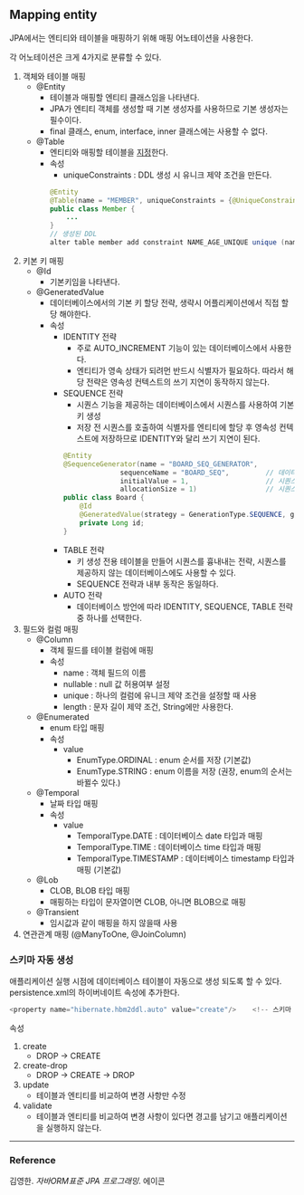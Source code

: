 ## Mapping entity
JPA에서는 엔티티와 테이블을 매핑하기 위해 매핑 어노테이션을 사용한다.

각 어노테이션은 크게 4가지로 분류할 수 있다.
1. 객체와 테이블 매핑
    - @Entity
        - 테이블과 매핑할 엔티티 클래스임을 나타낸다.
        - JPA가 엔티티 객체를 생성할 때 기본 생성자를 사용하므로 기본 생성자는 필수이다.
        - final 클래스, enum, interface, inner 클래스에는 사용할 수 없다.
    - @Table
        - 엔티티와 매핑할 테이블을 <ins>지정</ins>한다.
        - 속성
            - uniqueConstraints : DDL 생성 시 유니크 제약 조건을 만든다.
            ```java
            @Entity
            @Table(name = "MEMBER", uniqueConstraints = {@UniqueConstraint(name = "NAME_AGE_UNIQUE", columnNames = {"NAME", "AGE"})})
            public class Member {
                ...  
            }
            // 생성된 DDL
            alter table member add constraint NAME_AGE_UNIQUE unique (name, age)
            ```
1. 키본 키 매핑
    - @Id
        - 기본키임을 나타낸다.
    - @GeneratedValue
        - 데이터베이스에서의 기본 키 할당 전략, 생략시 어플리케이션에서 직접 할당 해야한다.
        - 속성
            - IDENTITY 전략
                - 주로 AUTO_INCREMENT 기능이 있는 데이터베이스에서 사용한다.
                - 엔티티가 영속 상태가 되려먼 반드시 식별자가 필요하다. 따라서 해당 전략은 영속성 컨텍스트의 쓰기 지연이 동작하지 않는다.              
            - SEQUENCE 전략
                - 시퀀스 기능을 제공하는 데이터베이스에서 시퀀스를 사용하여 기본 키 생성
                - 저장 전 시퀀스를 호출하여 식별자를 엔티티에 할당 후 영속성 컨텍스트에 저장하므로 IDENTITY와 달리 쓰기 지연이 된다.
                ```java
                @Entity
                @SequenceGenerator(name = "BOARD_SEQ_GENERATOR", 
                              sequenceName = "BOARD_SEQ",         // 데이터베이스의 시퀀스 이름
                              initialValue = 1,                   // 시퀀스 DDL 생성시 시작 값
                              allocationSize = 1)                 // 시퀀스 호출시 증가 값 (시퀀스 선점으로 최적화를 위해 쓰인다.)
                public class Board {
                    @Id
                    @GeneratedValue(strategy = GenerationType.SEQUENCE, generator = "BOARD_SEQ_GENERATOR")
                    private Long id;     
                }
                ```
            - TABLE 전략
                - 키 생성 전용 테이블을 만들어 시퀀스를 흉내내는 전략, 시퀀스를 제공하지 않는 데이터베이스에도 사용할 수 있다.
                - SEQUENCE 전략과 내부 동작은 동일하다.
            - AUTO 전략
                - 데이터베이스 방언에 따라 IDENTITY, SEQUENCE, TABLE 전략 중 하나를 선택한다.
1. 필드와 컬럼 매핑
    - @Column
        - 객체 필드를 테이블 컬럼에 매핑
        - 속성
            - name : 객체 필드의 이름
            - nullable : null 값 허용여부 설정
            - unique :  하나의 컬럼에 유니크 제약 조건을 설정할 때 사용
            - length : 문자 길이 제약 조건, String에만 사용한다.
    - @Enumerated
        - enum 타입 매핑
        - 속성
            - value
                - EnumType.ORDINAL : enum 순서를 저장 (기본값)
                - EnumType.STRING : enum 이름을 저장 (권장, enum의 순서는 바뀔수 있다.)
    - @Temporal
        - 날짜 타입 매핑
        - 속성
            - value
                - TemporalType.DATE : 데이터베이스 date 타입과 매핑
                - TemporalType.TIME : 데이터베이스 time 타입과 매핑
                - TemporalType.TIMESTAMP : 데이터베이스 timestamp 타입과 매핑 (기본값)
    - @Lob
        - CLOB, BLOB 타입 매핑
        - 매핑하는 타입이 문자열이면 CLOB, 아니면 BLOB으로 매핑
    - @Transient
        - 임시값과 같이 매핑을 하지 않을때 사용                
1. 연관관계 매핑 (@ManyToOne, @JoinColumn)

### 스키마 자동 생성
애플리케이션 실행 시점에 데이터베이스 테이블이 자동으로 생성 되도록 할 수 있다.  
persistence.xml의 하이버네이트 속성에 추가한다.
```java
<property name="hibernate.hbm2ddl.auto" value="create"/>    <!-- 스키마 자동 생성 -->
```
속성
1. create
    - DROP -> CREATE
1. create-drop
    - DROP -> CREATE -> DROP
1. update
    - 테이블과 엔티티를 비교하여 변경 사항만 수정
1. validate
    - 테이블과 엔티티를 비교하여 변경 사항이 있다면 경고를 남기고 애플리케이션을 실행하지 않는다.

    
---
### Reference
김영한. _자바ORM표준 JPA 프로그래밍_. 에이콘